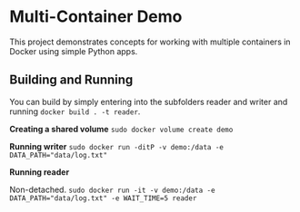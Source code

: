 # Multi-Container Demo

This project demonstrates concepts for working with multiple containers in Docker using simple Python apps.

## Building and Running

You can build by simply entering into the subfolders reader and writer and running `docker build . -t reader`.

**Creating a shared volume**
```sudo docker volume create demo```

**Running writer**
```sudo docker run -ditP -v demo:/data -e DATA_PATH="data/log.txt" ```

**Running reader**

Non-detached.
```sudo docker run -it -v demo:/data -e DATA_PATH="data/log.txt" -e WAIT_TIME=5 reader```